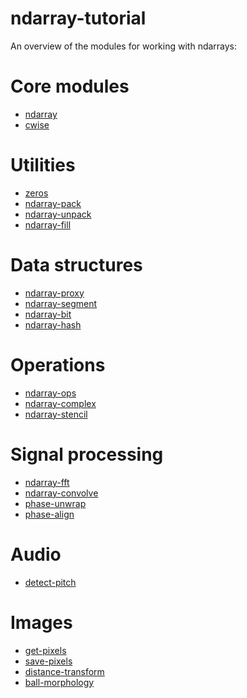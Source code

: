ndarray-tutorial
================
An overview of the modules for working with ndarrays:

# Core modules

* [ndarray](https://github.com/mikolalysenko/ndarray)
* [cwise](https://github.com/mikolalysenko/cwise)

# Utilities

* [zeros](https://github.com/mikolalysenko/zeros)
* [ndarray-pack](https://github.com/mikolalysenko/ndarray-pack)
* [ndarray-unpack](https://github.com/mikolalysenko/ndarray-pack)
* [ndarray-fill](https://github.com/mikolalysenko/ndarray-fill)

# Data structures

* [ndarray-proxy](https://github.com/mikolalysenko/ndarray-proxy)
* [ndarray-segment](https://github.com/mikolalysenko/ndarray-segment)
* [ndarray-bit](https://github.com/mikolalysenko/ndarray-bit)
* [ndarray-hash](https://github.com/mikolalysenko/ndarray-hash)

# Operations

* [ndarray-ops](https://github.com/mikolalysenko/ndarray-ops)
* [ndarray-complex](https://github.com/mikolalysenko/ndarray-complex)
* [ndarray-stencil](https://github.com/mikolalysenko/ndarray-stencil)

# Signal processing

* [ndarray-fft](https://github.com/mikolalysenko/ndarray-fft)
* [ndarray-convolve](https://github.com/mikolalysenko/ndarray-convolve)
* [phase-unwrap](https://github.com/mikolalysenko/phase-unwrap)
* [phase-align](https://github.com/mikolalysenko/phase-align)

# Audio

* [detect-pitch](https://github.com/mikolalysenko/detect-pitch)

# Images

* [get-pixels](https://github.com/mikolalysenko/get-pixels)
* [save-pixels](https://github.com/mikolalysenko/save-pixels)
* [distance-transform](https://github.com/mikolalysenko/distance-transform)
* [ball-morphology](https://github.com/mikolalysenko/ball-morphology)
